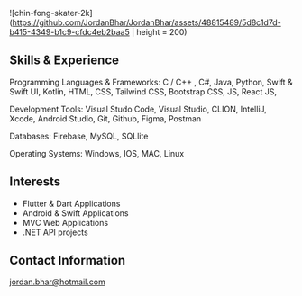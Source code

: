 ![chin-fong-skater-2k](https://github.com/JordanBhar/JordanBhar/assets/48815489/5d8c1d7d-b415-4349-b1c9-cfdc4eb2baa5 | height = 200)


## Skills & Experience
Programming Languages & Frameworks:
C / C++ , C#, Java, Python, Swift & Swift UI, Kotlin, HTML, CSS, Tailwind CSS, Bootstrap CSS, JS, React JS, 

Development Tools:
Visual Studo Code, Visual Studio, CLION, IntelliJ, Xcode, Android Studio, Git, Github, Figma, Postman

Databases:
Firebase, MySQL, SQLlite

Operating Systems:
Windows, IOS, MAC, Linux


## Interests

- Flutter & Dart Applications
- Android & Swift Applications
- MVC Web Applications
- .NET API projects

  
## Contact Information

jordan.bhar@hotmail.com



<!---
JordanBhar/JordanBhar is a ✨ special ✨ repository because its `README.md` (this file) appears on your GitHub profile.
You can click the Preview link to take a look at your changes.
--->
